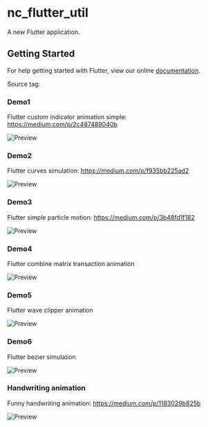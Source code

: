 # nc_flutter_util

A new Flutter application.

## Getting Started

For help getting started with Flutter, view our online
[documentation](https://flutter.io/).

Source tag: 

### Demo1
Flutter custom indicator animation simple: https://medium.com/p/2c487489040b

![Preview](demo/demo1/demo1.gif)

### Demo2
Flutter curves simulation: https://medium.com/p/f935bb225ad2

![Preview](demo/curves/curve_simulation.gif)

### Demo3
Flutter simple particle motion: https://medium.com/p/3b48fd1f182

![Preview](demo/demo3/particle_motion.gif)

### Demo4
Flutter combine matrix transaction animation

![Preview](demo/demo4/demo4.gif)

### Demo5
Flutter wave clipper animation

![Preview](demo/demo5/img_double_wave_clipper.gif)

### Demo6
Flutter bezier simulation

![Preview](demo/demo6/demo6.gif)

### Handwriting animation
Funny handwriting animation: https://medium.com/p/1183029b825b 

![Preview](demo/beesight/full.gif)
